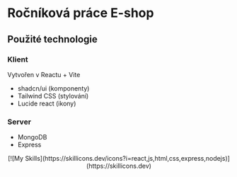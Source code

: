 # Ročníková práce E-shop
## Použité technologie
### Klient
Vytvořen v Reactu + Vite
- shadcn/ui (komponenty)
- Tailwind CSS (stylování)
- Lucide react (ikony)
### Server
- MongoDB
- Express

<div align="center"> 
  [![My Skills](https://skillicons.dev/icons?i=react,js,html,css,express,nodejs)](https://skillicons.dev)
</div>

